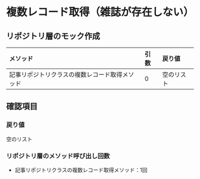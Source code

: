 # 複数レコード取得（雑誌が存在しない）

## リポジトリ層のモック作成
|メソッド|引数|戻り値|
|:--|:--|:--|
|記事リポジトリクラスの複数レコード取得メソッド|0|空のリスト|

## 確認項目
### 戻り値
空のリスト

### リポジトリ層のメソッド呼び出し回数
- 記事リポジトリクラスの複数レコード取得メソッド：1回
